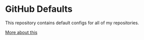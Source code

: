 # GitHub Defaults

This repository contains default configs for all of my repositories.

[More about this](https://docs.github.com/en/free-pro-team@latest/github/building-a-strong-community/creating-a-default-community-health-file)
